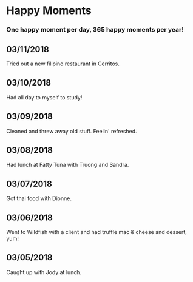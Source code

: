 # Happy Moments

### One happy moment per day, 365 happy moments per year!


03/11/2018
----------
Tried out a new filipino restaurant in Cerritos.

03/10/2018
----------
Had all day to myself to study!

03/09/2018
----------
Cleaned and threw away old stuff. Feelin' refreshed.

03/08/2018
----------
Had lunch at Fatty Tuna with Truong and Sandra.

03/07/2018
----------
Got thai food with Dionne.

03/06/2018
----------
Went to Wildfish with a client and had truffle mac & cheese and dessert, yum!

03/05/2018
----------
Caught up with Jody at lunch.